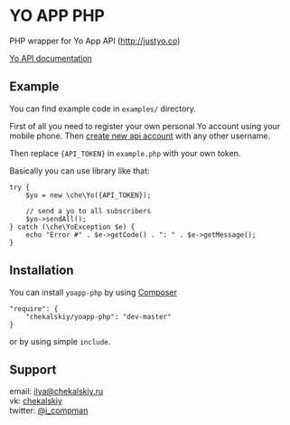 # YO APP PHP #
PHP wrapper for Yo App API (http://justyo.co)

[Yo API documentation](http://dev.justyo.co/yo/documents.html)

## Example ##
You can find example code in `examples/` directory.

First of all you need to register your own personal Yo account using your mobile phone. Then [create new api account](http://dev.justyo.co/yo/dashboard.html) with any other username.

Then replace `{API_TOKEN}` in `example.php` with your own token.


Basically you can use library like that:

```
try {
    $yo = new \che\Yo({API_TOKEN});

    // send a yo to all subscribers
    $yo->sendAll();
} catch (\che\YoException $e) {
    echo "Error #" . $e->getCode() . ": " . $e->getMessage();
}
```

## Installation ##
You can install `yoapp-php` by using [Composer](http://getcomposer.org/)
```
"require": {
    "chekalskiy/yoapp-php": "dev-master"
}
```
  
or by using simple `include`.

## Support ##
email: <ilya@chekalskiy.ru>  
vk: [chekalskiy](https://vk.com/chekalskiy)  
twitter: [@i_compman](https://twitter.com/i_compman)
